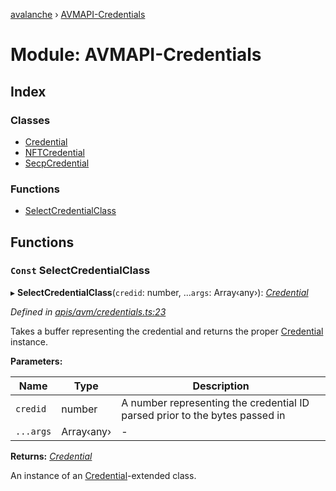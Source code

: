 [avalanche](../README.md) › [AVMAPI-Credentials](avmapi_credentials.md)

# Module: AVMAPI-Credentials

## Index

### Classes

* [Credential](../classes/avmapi_credentials.credential.md)
* [NFTCredential](../classes/avmapi_credentials.nftcredential.md)
* [SecpCredential](../classes/avmapi_credentials.secpcredential.md)

### Functions

* [SelectCredentialClass](avmapi_credentials.md#const-selectcredentialclass)

## Functions

### `Const` SelectCredentialClass

▸ **SelectCredentialClass**(`credid`: number, ...`args`: Array‹any›): *[Credential](../classes/avmapi_credentials.credential.md)*

*Defined in [apis/avm/credentials.ts:23](https://github.com/ava-labs/avalanche.js/blob/c723742/src/apis/avm/credentials.ts#L23)*

Takes a buffer representing the credential and returns the proper [Credential](../classes/avmapi_credentials.credential.md) instance.

**Parameters:**

Name | Type | Description |
------ | ------ | ------ |
`credid` | number | A number representing the credential ID parsed prior to the bytes passed in  |
`...args` | Array‹any› | - |

**Returns:** *[Credential](../classes/avmapi_credentials.credential.md)*

An instance of an [Credential](../classes/avmapi_credentials.credential.md)-extended class.
